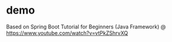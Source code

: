 # demo
Based on Spring Boot Tutorial for Beginners (Java Framework) @ https://www.youtube.com/watch?v=vtPkZShrvXQ
